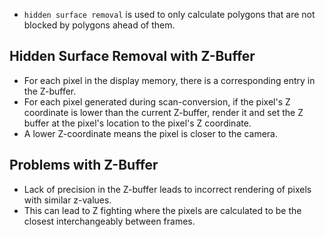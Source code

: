 * `hidden surface removal` is used to only calculate polygons that are not blocked by polygons ahead of them.

## Hidden Surface Removal with Z-Buffer
* For each pixel in the display memory, there is a corresponding entry in the Z-buffer.
* For each pixel generated during scan-conversion, if the pixel's Z coordinate is lower than the current Z-buffer, render it and set the Z buffer at the pixel's location to the pixel's Z coordinate.
* A lower Z-coordinate means the pixel is closer to the camera.

## Problems with Z-Buffer
* Lack of precision in the Z-buffer leads to incorrect rendering of pixels with similar z-values.
* This can lead to Z fighting where the pixels are calculated to be the closest interchangeably between frames.